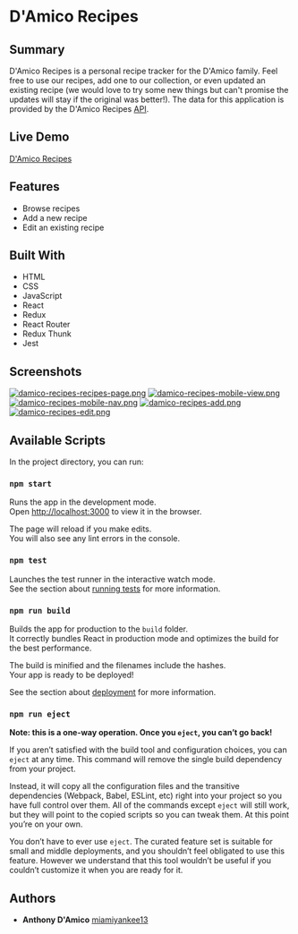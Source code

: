 # D'Amico Recipes

## Summary
D'Amico Recipes is a personal recipe tracker for the D'Amico family. Feel free to use our recipes, add one to our collection, or even updated an existing recipe (we would love to try some new things but can't promise the updates will stay if the original was better!). The data for this application is provided by the D'Amico Recipes [API](https://github.com/miamiyankee13/damico-recipes-api).

## Live Demo
[D'Amico Recipes](https://damico-recipes-client.herokuapp.com/)

## Features
* Browse recipes
* Add a new recipe
* Edit an existing recipe

## Built With
* HTML
* CSS
* JavaScript
* React
* Redux
* React Router
* Redux Thunk
* Jest

## Screenshots
[![damico-recipes-recipes-page.png](https://i.postimg.cc/FK4hspKG/damico-recipes-recipes-page.png)](https://postimg.cc/4YBDWzVh)
[![damico-recipes-mobile-view.png](https://i.postimg.cc/5y6VkkP9/damico-recipes-mobile-view.png)](https://postimg.cc/bScWZLc4)
[![damico-recipes-mobile-nav.png](https://i.postimg.cc/d1WF6KjS/damico-recipes-mobile-nav.png)](https://postimg.cc/R6n2Cy8c)
[![damico-recipes-add.png](https://i.postimg.cc/fypN4jFc/damico-recipes-add.png)](https://postimg.cc/30X6mp3N)
[![damico-recipes-edit.png](https://i.postimg.cc/RCD9n4FW/damico-recipes-edit.png)](https://postimg.cc/0rDhTg7v)

## Available Scripts

In the project directory, you can run:

### `npm start`

Runs the app in the development mode.<br>
Open [http://localhost:3000](http://localhost:3000) to view it in the browser.

The page will reload if you make edits.<br>
You will also see any lint errors in the console.

### `npm test`

Launches the test runner in the interactive watch mode.<br>
See the section about [running tests](https://facebook.github.io/create-react-app/docs/running-tests) for more information.

### `npm run build`

Builds the app for production to the `build` folder.<br>
It correctly bundles React in production mode and optimizes the build for the best performance.

The build is minified and the filenames include the hashes.<br>
Your app is ready to be deployed!

See the section about [deployment](https://facebook.github.io/create-react-app/docs/deployment) for more information.

### `npm run eject`

**Note: this is a one-way operation. Once you `eject`, you can’t go back!**

If you aren’t satisfied with the build tool and configuration choices, you can `eject` at any time. This command will remove the single build dependency from your project.

Instead, it will copy all the configuration files and the transitive dependencies (Webpack, Babel, ESLint, etc) right into your project so you have full control over them. All of the commands except `eject` will still work, but they will point to the copied scripts so you can tweak them. At this point you’re on your own.

You don’t have to ever use `eject`. The curated feature set is suitable for small and middle deployments, and you shouldn’t feel obligated to use this feature. However we understand that this tool wouldn’t be useful if you couldn’t customize it when you are ready for it.

## Authors
* **Anthony D'Amico** [miamiyankee13](https://github.com/miamiyankee13)
